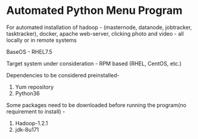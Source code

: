 # Automated Python Menu Program 

For automated installation of hadoop - (masternode, datanode, jobtracker, tasktracker), docker, apache web-server, clicking photo and video - all locally or in remote systems

BaseOS - RHEL7.5

Target system under consideration - RPM based (RHEL, CentOS, etc.)

Dependencies to be considered preinstalled-
1. Yum repository
2. Python36

Some packages need to be downloaded before running the program(no requirement to install) - 
1. Hadoop-1.2.1
2. jdk-8u171
